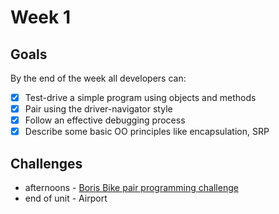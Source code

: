 # Week 1 

## Goals
By the end of the week all developers can:

* [x] Test-drive a simple program using objects and methods
* [x] Pair using the driver-navigator style
* [x] Follow an effective debugging process
* [x] Describe some basic OO principles like encapsulation, SRP

## Challenges 
* afternoons - [Boris Bike pair programming challenge](https://github.com/RTurney/boris-bikes) 
* end of unit - Airport

